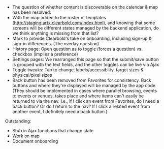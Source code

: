 * The question of whether content is discoverable on the calendar & map has been resolved.
* With the map added to the roster of templates (http://staging.artx.clearbold.com/index.html), and knowing that some screens will be different states managed by the backend application, do we think anything is missing from that list?
* Mark to provide Clearbold's take on onboarding, including sign-up & sign-in differences. (The overlay question)
* History page: Open question as to toggle (forces a question) vs. checkbox (implies a preference)
* Settings pages: We rearranged this page so that the submit/save button is grouped with the text fields, and the other toggles can be live via Ajax
* Toggle tweaks: Tap to change, labels/accessiblity, target sizes & physical/pixel sizes
* Back button has been removed from Favorites for consistency. Back buttons and where they're displayed will be managed by the app code. (They should be implemented in cases where parallel browsing, events to events or venues, takes place and where items can't easily be returned to via the nav. I.e., if I click an event from Favorites, do I need a back button? Or do I return to the nav? If I click a related event from another event, I definitely need a back button.)

Outstanding:

* Stub in Ajax functions that change state
* Work on map
* Document onboarding
